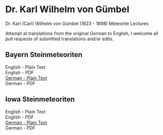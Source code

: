 # Dr. Karl Wilhelm von Gümbel
Dr. Karl (Carl) Wilhelm von Gümbel (1823 - 1898) Meteorite Lectures

Attempt at translations from the original German to English, I welcome all pull requests of submitted translations and/or edits.

## Bayern Steinmeteoriten

English - Plain Text  
English - PDF  
[German - Plain Text](Bayern-Steinmeteoriten/full-text-german.md)   
German - PDF  

## Iowa Steinmeteoriten

English - Plain Text  
English - PDF  
[German - Plain Text](Iowa-Steinmeteoriten/full-text-german.md)  
German - PDF  
